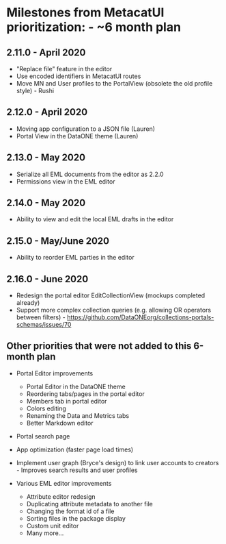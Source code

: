 # Milestones from MetacatUI prioritization: - ~6 month plan

## 2.11.0 - April 2020
- "Replace file" feature in the editor
- Use encoded identifiers in MetacatUI routes
- Move MN and User profiles to the PortalView (obsolete the old profile style) - Rushi

## 2.12.0 - April 2020
- Moving app configuration to a JSON file (Lauren)
- Portal View in the DataONE theme (Lauren)

## 2.13.0 - May 2020
- Serialize all EML documents from the editor as 2.2.0
- Permissions view in the EML editor

## 2.14.0 - May 2020
- Ability to view and edit the local EML drafts in the editor

## 2.15.0 - May/June 2020
- Ability to reorder EML parties in the editor

## 2.16.0 - June 2020
- Redesign the portal editor EditCollectionView (mockups completed already)
- Support more complex collection queries (e.g. allowing OR operators between filters) - https://github.com/DataONEorg/collections-portals-schemas/issues/70

## Other priorities that were not added to this 6-month plan
- Portal Editor improvements
    - Portal Editor in the DataONE theme
    - Reordering tabs/pages in the portal editor
    - Members tab in portal editor
    - Colors editing
    - Renaming the Data and Metrics tabs
    - Better Markdown editor

- Portal search page
- App optimization (faster page load times)
- Implement user graph (Bryce's design) to link user accounts to creators - Improves search results and user profiles
- Various EML editor improvements
    - Attribute editor redesign
    - Duplicating attribute metadata to another file
    - Changing the format id of a file
    - Sorting files in the package display
    - Custom unit editor
    - Many more...
